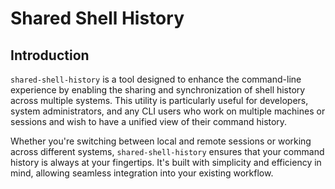 # Shared Shell History

## Introduction

`shared-shell-history` is a tool designed to enhance the command-line experience by enabling the sharing and synchronization of shell history across multiple systems. This utility is particularly useful for developers, system administrators, and any CLI users who work on multiple machines or sessions and wish to have a unified view of their command history.

Whether you're switching between local and remote sessions or working across different systems, `shared-shell-history` ensures that your command history is always at your fingertips. It's built with simplicity and efficiency in mind, allowing seamless integration into your existing workflow.
